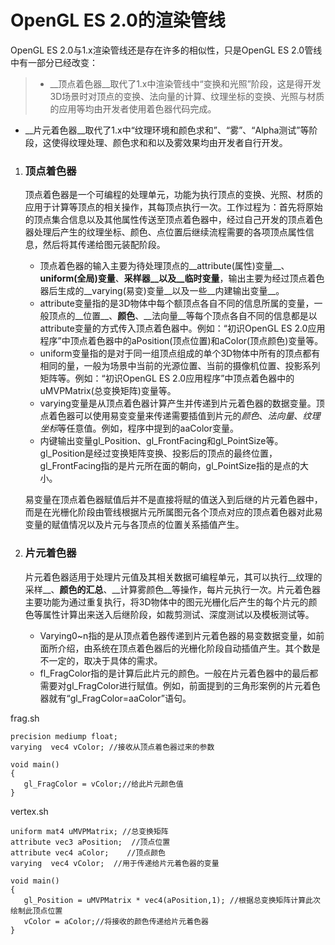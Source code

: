 OpenGL ES 2.0的渲染管线
===========
OpenGL ES 2.0与1.x渲染管线还是存在许多的相似性，只是OpenGL ES 2.0管线中有一部分已经改变：

>* __顶点着色器__取代了1.x中渲染管线中“变换和光照”阶段，这是得开发3D场景时对顶点的变换、法向量的计算、纹理坐标的变换、光照与材质的应用等均由开发者使用着色器代码完成。
* __片元着色器__取代了1.x中“纹理环境和颜色求和”、“雾”、“Alpha测试”等阶段，这使得纹理处理、颜色求和和以及雾效果均由开发者自行开发。

1. ### 顶点着色器

    顶点着色器是一个可编程的处理单元，功能为执行顶点的变换、光照、材质的应用于计算等顶点的相关操作，其每顶点执行一次。工作过程为：首先将原始的顶点集合信息以及其他属性传送至顶点着色器中，经过自己开发的顶点着色器处理后产生的纹理坐标、颜色、点位置后继续流程需要的各项顶点属性信息，然后将其传递给图元装配阶段。
    
    * 顶点着色器的输入主要为待处理顶点的__attribute(属性)变量__、__uniform(全局)变量__、__采样器__以及__临时变量__，输出主要为经过顶点着色器后生成的__varying(易变)变量__以及一些__内建输出变量__。
    *  attribute变量指的是3D物体中每个额顶点各自不同的信息所属的变量，一般顶点的__位置__、__颜色__、__法向量__等每个顶点各自不同的信息都是以attribute变量的方式传入顶点着色器中。例如：“初识OpenGL ES 2.0应用程序”中顶点着色器中的aPosition(顶点位置)和aColor(顶点颜色)变量等。
    *  uniform变量指的是对于同一组顶点组成的单个3D物体中所有的顶点都有相同的量，一般为场景中当前的光源位置、当前的摄像机位置、投影系列矩阵等。例如：“初识OpenGL ES 2.0应用程序”中顶点着色器中的uMVPMatrix(总变换矩阵)变量等。
    *  varying变量是从顶点着色器计算产生并传递到片元着色器的数据变量。顶点着色器可以使用易变变量来传递需要插值到片元的*颜色*、*法向量*、*纹理坐标*等任意值。例如，程序中提到的aaColor变量。
    *  内键输出变量gl\_Position、gl\_FrontFacing和gl_PointSize等。gl\_Position是经过变换矩阵变换、投影后的顶点的最终位置，gl\_FrontFacing指的是片元所在面的朝向，gl\_PointSize指的是点的大小。

    易变量在顶点着色器赋值后并不是直接将赋的值送入到后继的片元着色器中，而是在光栅化阶段由管线根据片元所属图元各个顶点对应的顶点着色器对此易变量的赋值情况以及片元与各顶点的位置关系插值产生。

2. ### 片元着色器

    片元着色器适用于处理片元值及其相关数据可编程单元，其可以执行__纹理的采样__、__颜色的汇总__、__计算雾颜色__等操作，每片元执行一次。片元着色器主要功能为通过重复执行，将3D物体中的图元光栅化后产生的每个片元的颜色等属性计算出来送入后继阶段，如裁剪测试、深度测试以及模板测试等。

    * Varying0~n指的是从顶点着色器传递到片元着色器的易变数据变量，如前面所介绍，由系统在顶点着色器后的光栅化阶段自动插值产生。其个数是不一定的，取决于具体的需求。
    * fl\_FragColor指的是计算后此片元的颜色。一般在片元着色器中的最后都需要对gl\_FragColor进行赋值。例如，前面提到的三角形案例的片元着色器就有“gl_FragColor=aaColor”语句。

frag.sh
```
precision mediump float;
varying  vec4 vColor; //接收从顶点着色器过来的参数

void main()                         
{                       
   gl_FragColor = vColor;//给此片元颜色值
}
```

vertex.sh
```
uniform mat4 uMVPMatrix; //总变换矩阵
attribute vec3 aPosition;  //顶点位置
attribute vec4 aColor;    //顶点颜色
varying  vec4 vColor;  //用于传递给片元着色器的变量

void main()     
{                                   
   gl_Position = uMVPMatrix * vec4(aPosition,1); //根据总变换矩阵计算此次绘制此顶点位置
   vColor = aColor;//将接收的颜色传递给片元着色器 
}                      
```